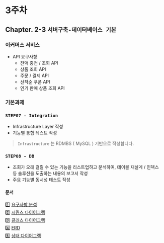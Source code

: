 # 3주차
## Chapter. 2-3 `서버구축-데이터베이스 기본`
### 이커머스 서비스
- API 요구사항
  - 잔액 충전 / 조회 API
  - 상품 조회 API
  - 주문 / 결제 API
  - 선착순 쿠폰 API
  - 인기 판매 상품 조회 API
  
### 기본과제
### **`STEP07 - Integration`**

- Infrastructure Layer 작성
- 기능별 통합 테스트 작성

> `Infrastructure` 는 RDMBS ( MySQL ) 기반으로 작성합니다.
> 

### **`STEP08 - DB`**

- 조회가 오래 걸릴 수 있는 기능을 리스트업하고 분석하여, 테이블 재설계 / 인덱스 등 솔루션을 도출하는 내용의 보고서 작성
- 주요 기능별 동시성 테스트 작성

#### 문서
1️⃣ [요구사항 분석](./docs/요구사항%20분석.md)  
2️⃣ [시퀀스 다이어그램](./docs/시퀌스%20다이어그램.md)  
3️⃣ [클래스 다이어그램](./docs/클래스%20다이어그램.md)  
4️⃣ [ERD](./docs/ERD.md)  
5️⃣ [상태 다이어그램](./docs/상태%20다이어그램.md)  